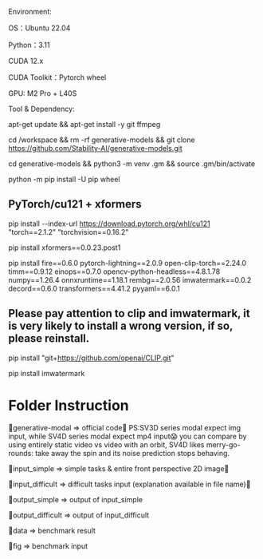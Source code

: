 Environment:

OS：Ubuntu 22.04

Python：3.11

CUDA 12.x

CUDA Toolkit：Pytorch wheel

GPU: M2 Pro + L40S

Tool & Dependency: 

apt-get update && apt-get install -y git ffmpeg

cd /workspace && rm -rf generative-models && git clone https://github.com/Stability-AI/generative-models.git

cd generative-models && python3 -m venv .gm && source .gm/bin/activate

python -m pip install -U pip wheel

## PyTorch/cu121 + xformers

pip install --index-url https://download.pytorch.org/whl/cu121 \
  "torch==2.1.2" "torchvision==0.16.2"
  
pip install xformers==0.0.23.post1

pip install fire==0.6.0 pytorch-lightning==2.0.9 open-clip-torch==2.24.0 \
  timm==0.9.12 einops==0.7.0 opencv-python-headless==4.8.1.78 \
  numpy==1.26.4 onnxruntime==1.18.1 rembg==2.0.56 imwatermark==0.0.2 \
  decord==0.6.0 transformers==4.41.2 pyyaml==6.0.1
  
## Please pay attention to clip and imwatermark, it is very likely to install a wrong version, if so, please reinstall.

pip install "git+https://github.com/openai/CLIP.git"

pip install imwatermark


# Folder Instruction

🚀generative-modal => official code👑 PS:SV3D series modal expect img input, while SV4D series modal expect mp4 input😱 
you can compare by using entirely static video vs video with an orbit, SV4D likes merry-go-rounds: take away the spin and its noise prediction stops behaving.

🚀input_simple => simple tasks & entire front perspective 2D image🍳

🚀input_difficult => difficult tasks input (explanation available in file name)🥩

🚀output_simple => output of input_simple

🚀output_difficult => output of input_difficult

🚀data => benchmark result

🚀fig => benchmark input
